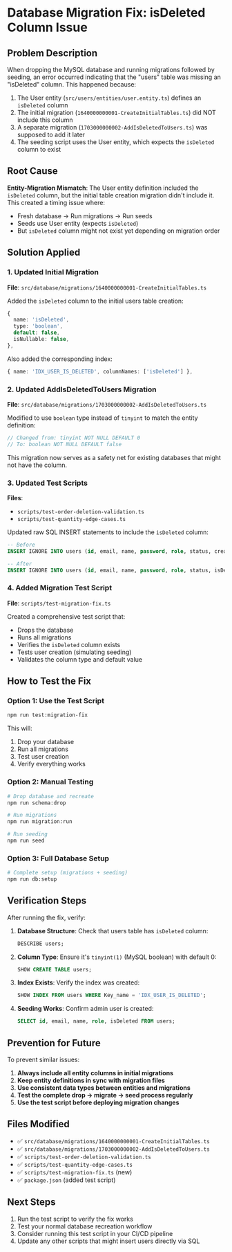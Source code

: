 # Database Migration Fix: isDeleted Column Issue

## Problem Description

When dropping the MySQL database and running migrations followed by seeding, an error occurred indicating that the "users" table was missing an "isDeleted" column. This happened because:

1. The User entity (`src/users/entities/user.entity.ts`) defines an `isDeleted` column
2. The initial migration (`1640000000001-CreateInitialTables.ts`) did NOT include this column
3. A separate migration (`1703000000002-AddIsDeletedToUsers.ts`) was supposed to add it later
4. The seeding script uses the User entity, which expects the `isDeleted` column to exist

## Root Cause

**Entity-Migration Mismatch**: The User entity definition included the `isDeleted` column, but the initial table creation migration didn't include it. This created a timing issue where:

- Fresh database → Run migrations → Run seeds
- Seeds use User entity (expects `isDeleted`)
- But `isDeleted` column might not exist yet depending on migration order

## Solution Applied

### 1. Updated Initial Migration

**File**: `src/database/migrations/1640000000001-CreateInitialTables.ts`

Added the `isDeleted` column to the initial users table creation:

```typescript
{
  name: 'isDeleted',
  type: 'boolean',
  default: false,
  isNullable: false,
},
```

Also added the corresponding index:

```typescript
{ name: 'IDX_USER_IS_DELETED', columnNames: ['isDeleted'] },
```

### 2. Updated AddIsDeletedToUsers Migration

**File**: `src/database/migrations/1703000000002-AddIsDeletedToUsers.ts`

Modified to use `boolean` type instead of `tinyint` to match the entity definition:

```typescript
// Changed from: tinyint NOT NULL DEFAULT 0
// To: boolean NOT NULL DEFAULT false
```

This migration now serves as a safety net for existing databases that might not have the column.

### 3. Updated Test Scripts

**Files**: 
- `scripts/test-order-deletion-validation.ts`
- `scripts/test-quantity-edge-cases.ts`

Updated raw SQL INSERT statements to include the `isDeleted` column:

```sql
-- Before
INSERT IGNORE INTO users (id, email, name, password, role, status, created_at, updated_at)

-- After  
INSERT IGNORE INTO users (id, email, name, password, role, status, isDeleted, created_at, updated_at)
```

### 4. Added Migration Test Script

**File**: `scripts/test-migration-fix.ts`

Created a comprehensive test script that:
- Drops the database
- Runs all migrations
- Verifies the `isDeleted` column exists
- Tests user creation (simulating seeding)
- Validates the column type and default value

## How to Test the Fix

### Option 1: Use the Test Script

```bash
npm run test:migration-fix
```

This will:
1. Drop your database
2. Run all migrations
3. Test user creation
4. Verify everything works

### Option 2: Manual Testing

```bash
# Drop database and recreate
npm run schema:drop

# Run migrations
npm run migration:run

# Run seeding
npm run seed
```

### Option 3: Full Database Setup

```bash
# Complete setup (migrations + seeding)
npm run db:setup
```

## Verification Steps

After running the fix, verify:

1. **Database Structure**: Check that users table has `isDeleted` column:
   ```sql
   DESCRIBE users;
   ```

2. **Column Type**: Ensure it's `tinyint(1)` (MySQL boolean) with default 0:
   ```sql
   SHOW CREATE TABLE users;
   ```

3. **Index Exists**: Verify the index was created:
   ```sql
   SHOW INDEX FROM users WHERE Key_name = 'IDX_USER_IS_DELETED';
   ```

4. **Seeding Works**: Confirm admin user is created:
   ```sql
   SELECT id, email, name, role, isDeleted FROM users;
   ```

## Prevention for Future

To prevent similar issues:

1. **Always include all entity columns in initial migrations**
2. **Keep entity definitions in sync with migration files**
3. **Use consistent data types between entities and migrations**
4. **Test the complete drop → migrate → seed process regularly**
5. **Use the test script before deploying migration changes**

## Files Modified

- ✅ `src/database/migrations/1640000000001-CreateInitialTables.ts`
- ✅ `src/database/migrations/1703000000002-AddIsDeletedToUsers.ts`
- ✅ `scripts/test-order-deletion-validation.ts`
- ✅ `scripts/test-quantity-edge-cases.ts`
- ✅ `scripts/test-migration-fix.ts` (new)
- ✅ `package.json` (added test script)

## Next Steps

1. Run the test script to verify the fix works
2. Test your normal database recreation workflow
3. Consider running this test script in your CI/CD pipeline
4. Update any other scripts that might insert users directly via SQL
